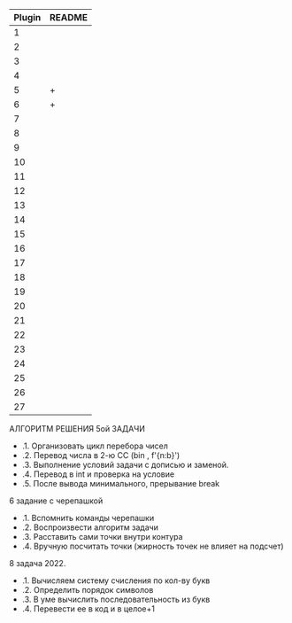 | Plugin | README |
| - | - |
|  1  |  |
|  2  |  |
|  3  |  |
|  4  |  |
|  5  | + |
|  6  | + |
|  7  |  |
|  8  |  |
|  9  |  |
|  10  |  |
|  11  |  |
|  12  |  |
|  13  |  |
|  14  |  |
|  15  |  |
|  16  |  |
|  17  |  |
|  18  |  |
|  19  |  |
|  20  |  |
|  21  |  |
|  22  |  |
|  23  |  |
|  24  |  |
|  25  |  |
|  26  |  |
|  27  |  |




АЛГОРИТМ РЕШЕНИЯ 5ой ЗАДАЧИ
- .1. Организовать цикл перебора чисел
- .2. Перевод числа в 2-ю СС (bin , f'{n:b}')
- .3. Выполнение условий задачи с дописью и заменой.
- .4. Перевод в int и проверка на условие
- .5. После вывода минимального, прерывание break



6 задание с черепашкой
- .1. Вспомнить команды черепашки
- .2. Воспроизвести алгоритм задачи
- .3. Расставить сами точки внутри контура
- .4. Вручную посчитать точки (жирность точек не влияет на подсчет)

8 задача 2022. 
- .1. Вычисляем систему счисления по кол-ву букв
- .2. Определить порядок символов
- .3. В уме вычислить последовательность из букв
- .4. Перевести ее в код и в целое+1

